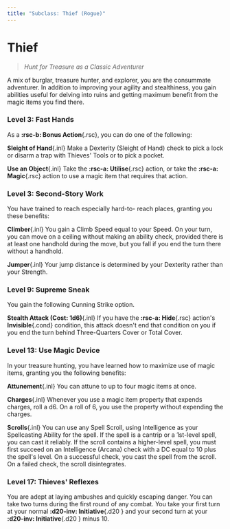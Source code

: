 ```yaml
---
title: "Subclass: Thief (Rogue)"
---
```


<p style="display:none">
Hunt for Treasure as a Classic Adventurer
</p>

# Thief

> *Hunt for Treasure as a Classic Adventurer*

A mix of burglar, treasure hunter, and explorer, you are the consummate adventurer. In addition to improving your agility and stealthiness, you gain abilities useful for delving into ruins and getting maximum benefit from the magic items you find there.

### Level 3: Fast Hands

As a **:rsc-b: Bonus Action**{.rsc}, you can do one of the following:

**Sleight of Hand**{.inl} Make a Dexterity (Sleight of Hand) check to pick a lock or disarm a trap with Thieves' Tools or to pick a pocket.

**Use an Object**{.inl} Take the **:rsc-a: Utilise**{.rsc} action, or take the **:rsc-a: Magic**{.rsc} action to use a magic item that requires that action.

### Level 3: Second-Story Work

You have trained to reach especially hard-to- reach places, granting you these benefits:

**Climber**{.inl} You gain a Climb Speed equal to your Speed. On your turn, you can move on a ceiling without making an ability check, provided there is at least one handhold during the move, but you fall if you end the turn there without a handhold.

**Jumper**{.inl} Your jump distance is determined by your Dexterity rather than your Strength.

### Level 9: Supreme Sneak

You gain the following Cunning Strike option.

**Stealth Attack (Cost: 1d6)**{.inl} If you have the **:rsc-a: Hide**{.rsc} action's **Invisible**{.cond} condition, this attack doesn't end that condition on you if you end the turn behind Three-Quarters Cover or Total Cover.
 
### Level 13: Use Magic Device

In your treasure hunting, you have learned how to maximize use of magic items, granting you the following benefits:

**Attunement**{.inl} You can attune to up to four magic items at once.

**Charges**{.inl} Whenever you use a magic item property that expends charges, roll a d6. On a roll of 6, you use the property without expending the charges.

**Scrolls**{.inl} You can use any Spell Scroll, using Intelligence as your Spellcasting Ability for the spell. If the spell is a cantrip or a 1st-level spell, you can cast it reliably. If the scroll contains a higher-level spell, you must first succeed on an Intelligence (Arcana) check with a DC equal to 10 plus the spell's level. On a successful check, you cast the spell from the scroll. On a failed check, the scroll disintegrates.

### Level 17: Thieves' Reflexes

You are adept at laying ambushes and quickly escaping danger. You can take two turns during the first round of any combat. You take your first turn at your normal **:d20-inv: Initiative**{.d20 } and your second turn at your **:d20-inv: Initiative**{.d20 } minus 10.
 
